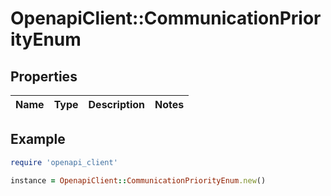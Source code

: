 # OpenapiClient::CommunicationPriorityEnum

## Properties

| Name | Type | Description | Notes |
| ---- | ---- | ----------- | ----- |

## Example

```ruby
require 'openapi_client'

instance = OpenapiClient::CommunicationPriorityEnum.new()
```

